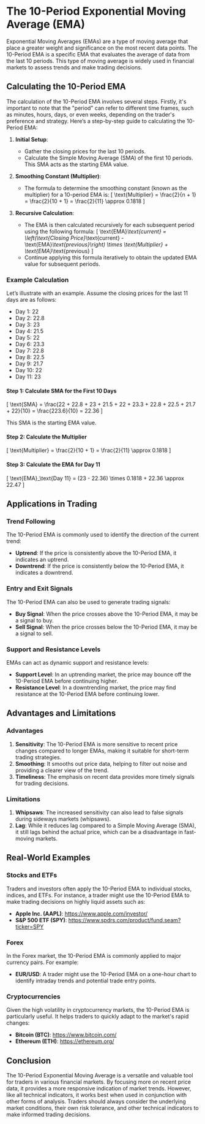 # The 10-Period Exponential Moving Average (EMA)

Exponential Moving Averages (EMAs) are a type of moving average that place a greater weight and significance on the most recent data points. The 10-Period EMA is a specific EMA that evaluates the average of data from the last 10 periods. This type of moving average is widely used in financial markets to assess trends and make trading decisions.

## Calculating the 10-Period EMA

The calculation of the 10-Period EMA involves several steps. Firstly, it's important to note that the "period" can refer to different time frames, such as minutes, hours, days, or even weeks, depending on the trader's preference and strategy. Here’s a step-by-step guide to calculating the 10-Period EMA:

1. **Initial Setup**:
    - Gather the closing prices for the last 10 periods.
    - Calculate the Simple Moving Average (SMA) of the first 10 periods. This SMA acts as the starting EMA value.

2. **Smoothing Constant (Multiplier)**:
    - The formula to determine the smoothing constant (known as the multiplier) for a 10-period EMA is: 
      \[
      \text{Multiplier} = \frac{2}{n + 1} = \frac{2}{10 + 1} = \frac{2}{11} \approx 0.1818
      \]

3. **Recursive Calculation**:
    - The EMA is then calculated recursively for each subsequent period using the following formula:
      \[
      \text{EMA}_\text{current} = \left(\text{Closing Price}_\text{current} - \text{EMA}_\text{previous}\right) \times \text{Multiplier} + \text{EMA}_\text{previous}
      \]
    - Continue applying this formula iteratively to obtain the updated EMA value for subsequent periods.

### Example Calculation

Let’s illustrate with an example. Assume the closing prices for the last 11 days are as follows:

- Day 1: 22
- Day 2: 22.8
- Day 3: 23
- Day 4: 21.5
- Day 5: 22
- Day 6: 23.3
- Day 7: 22.8
- Day 8: 22.5
- Day 9: 21.7
- Day 10: 22
- Day 11: 23

#### Step 1: Calculate SMA for the First 10 Days

\[
\text{SMA} = \frac{22 + 22.8 + 23 + 21.5 + 22 + 23.3 + 22.8 + 22.5 + 21.7 + 22}{10} = \frac{223.6}{10} = 22.36
\]

This SMA is the starting EMA value.

#### Step 2: Calculate the Multiplier

\[
\text{Multiplier} = \frac{2}{10 + 1} = \frac{2}{11} \approx 0.1818
\]

#### Step 3: Calculate the EMA for Day 11

\[
\text{EMA}_\text{Day 11} = (23 - 22.36) \times 0.1818 + 22.36 \approx 22.47
\]

## Applications in Trading

### Trend Following

The 10-Period EMA is commonly used to identify the direction of the current trend:

- **Uptrend**: If the price is consistently above the 10-Period EMA, it indicates an uptrend.
- **Downtrend**: If the price is consistently below the 10-Period EMA, it indicates a downtrend.

### Entry and Exit Signals

The 10-Period EMA can also be used to generate trading signals:

- **Buy Signal**: When the price crosses above the 10-Period EMA, it may be a signal to buy.
- **Sell Signal**: When the price crosses below the 10-Period EMA, it may be a signal to sell.

### Support and Resistance Levels

EMAs can act as dynamic support and resistance levels:

- **Support Level**: In an uptrending market, the price may bounce off the 10-Period EMA before continuing higher.
- **Resistance Level**: In a downtrending market, the price may find resistance at the 10-Period EMA before continuing lower.

## Advantages and Limitations

### Advantages

1. **Sensitivity**: The 10-Period EMA is more sensitive to recent price changes compared to longer EMAs, making it suitable for short-term trading strategies.
2. **Smoothing**: It smooths out price data, helping to filter out noise and providing a clearer view of the trend.
3. **Timeliness**: The emphasis on recent data provides more timely signals for trading decisions.

### Limitations

1. **Whipsaws**: The increased sensitivity can also lead to false signals during sideways markets (whipsaws).
2. **Lag**: While it reduces lag compared to a Simple Moving Average (SMA), it still lags behind the actual price, which can be a disadvantage in fast-moving markets.

## Real-World Examples

### Stocks and ETFs

Traders and investors often apply the 10-Period EMA to individual stocks, indices, and ETFs. For instance, a trader might use the 10-Period EMA to make trading decisions on highly liquid assets such as:

- **Apple Inc. (AAPL)**: https://www.apple.com/investor/
- **S&P 500 ETF (SPY)**: https://www.spdrs.com/product/fund.seam?ticker=SPY

### Forex

In the Forex market, the 10-Period EMA is commonly applied to major currency pairs. For example:

- **EUR/USD**: A trader might use the 10-Period EMA on a one-hour chart to identify intraday trends and potential trade entry points.

### Cryptocurrencies

Given the high volatility in cryptocurrency markets, the 10-Period EMA is particularly useful. It helps traders to quickly adapt to the market's rapid changes:

- **Bitcoin (BTC)**: https://www.bitcoin.com/
- **Ethereum (ETH)**: https://ethereum.org/

## Conclusion

The 10-Period Exponential Moving Average is a versatile and valuable tool for traders in various financial markets. By focusing more on recent price data, it provides a more responsive indication of market trends. However, like all technical indicators, it works best when used in conjunction with other forms of analysis. Traders should always consider the underlying market conditions, their own risk tolerance, and other technical indicators to make informed trading decisions.
